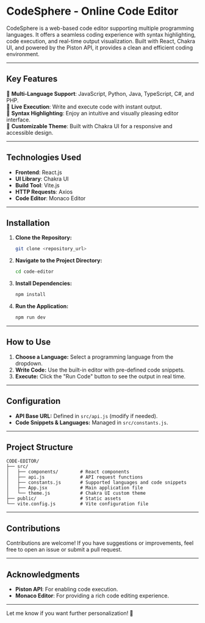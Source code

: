 # **CodeSphere - Online Code Editor**  

CodeSphere is a web-based code editor supporting multiple programming languages. It offers a seamless coding experience with syntax highlighting, code execution, and real-time output visualization. Built with React, Chakra UI, and powered by the Piston API, it provides a clean and efficient coding environment.  

---

## **Key Features**  

🔹 **Multi-Language Support**: JavaScript, Python, Java, TypeScript, C#, and PHP.  
🔹 **Live Execution**: Write and execute code with instant output.  
🔹 **Syntax Highlighting**: Enjoy an intuitive and visually pleasing editor interface.  
🔹 **Customizable Theme**: Built with Chakra UI for a responsive and accessible design.  

---

## **Technologies Used**  

- **Frontend**: React.js  
- **UI Library**: Chakra UI  
- **Build Tool**: Vite.js  
- **HTTP Requests**: Axios  
- **Code Editor**: Monaco Editor  

---

## **Installation**  

1. **Clone the Repository:**  
   ```bash
   git clone <repository_url>
   ```  

2. **Navigate to the Project Directory:**  
   ```bash
   cd code-editor
   ```  

3. **Install Dependencies:**  
   ```bash
   npm install
   ```  

4. **Run the Application:**  
   ```bash
   npm run dev
   ```  

---

## **How to Use**  

1. **Choose a Language:** Select a programming language from the dropdown.  
2. **Write Code:** Use the built-in editor with pre-defined code snippets.  
3. **Execute:** Click the "Run Code" button to see the output in real time.  

---

## **Configuration**  

- **API Base URL:** Defined in `src/api.js` (modify if needed).  
- **Code Snippets & Languages:** Managed in `src/constants.js`.  

---

## **Project Structure**  

```
CODE-EDITOR/
├── src/
│   ├── components/        # React components  
│   ├── api.js             # API request functions  
│   ├── constants.js       # Supported languages and code snippets  
│   ├── App.jsx            # Main application file  
│   └── theme.js           # Chakra UI custom theme  
├── public/                # Static assets  
└── vite.config.js         # Vite configuration file  
```

---

## **Contributions**  

Contributions are welcome! If you have suggestions or improvements, feel free to open an issue or submit a pull request.

---


## **Acknowledgments**  

- **Piston API**: For enabling code execution.  
- **Monaco Editor**: For providing a rich code editing experience.

---

Let me know if you want further personalization! 🚀